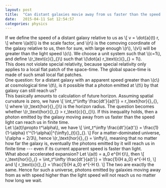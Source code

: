 ```yaml
---
layout: post
title:  "Can distant galaxies movie away from us faster than the speed of light?"
date:   2015-04-11 Sat 12:54:57
categories: physics
---
```


<div>
  If we define the speed of a distant galaxy relative to us as
  \[
    v = \dot{a}(t) r,
  \]
where \(a(t)\) is the scale factor, and \(r\) is the comoving coordinate of the
galaxy relative to us, then for sure, with large enough \(r\), \(v\) will be
greater than the light speed \(c\).  We choose a unit system such that \(c=1\),
and define \(r_\text{c}{}_{}\) such that \(\dot{a} r_\text{c}{}_{} = 1\).
</div>

<div>
This does not violate special relativity, because special relativity only
applies to a local flat patch of the space-time.  The global space-time is made
of such small local flat patches.
</div>

<div>
One question: for a distant galaxy with an apparent speed greater than \(c\) at
cosmological time \(t\), is it possible that a photon emitted at \(t\) by that
galaxy can still reach us?
</div>

<div>
This basically amounts to calculation of future horizon.  Assuming spatial
curvature is zero, we have
\[
  \int_t^\infty \frac{dt'}{a(t')} = r_\text{hor}{}_{},
\]
where \(r_\text{hor}{}_{}\) is the horizon radius.
The question becomes whether \(r_\text{hor}{}_{} > r_\text{c}{}_{}\).  If this
inequality holds, then a photon emitted by the galaxy moving away from us
faster than the speed light can reach us in finite time.
</div>

<div>
Let \(a(t)\propto t^\alpha\), we have
\[
  \int_t^\infty \frac{dt'}{a(t')} = \frac{1}{1-\alpha} t'^{1-\alpha}|^{\infty}_{t}{}_{}.
\]
For a matter-dominated universe, \(\alpha = 2/3\), hence \(r_\text{hor}{}_{} =
\infty\), meaning that no matter how far the galaxy is, eventually the photons
emitted by it will reach us in finite time --- even if its current apparent
speed is faster than light.
</div>

<div>
What about accelerated expansion?  Let \(a(t) = a_0 e^{H t}\), then
\[
  r_\text{hor}{}_{} = \int_t^\infty \frac{dt'}{a(t')} = \frac{1}{H a_0} e^{-H t},
\]
and
\[
  r_\text{c}{}_{} = \frac{1}{H a_0} e^{-H t}.
\]
The two are exactly the same.  Hence for such a universe, photons emitted by
galaxies moving away from as with speed higher than the light speed will not
reach us no matter how long we wait.
</div>
